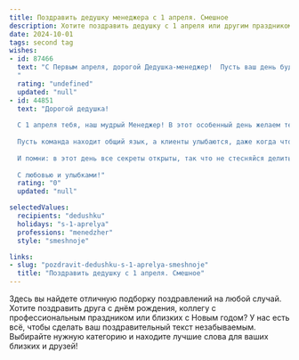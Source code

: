 ```yaml
---
title: Поздравить дедушку менеджера с 1 апреля. Смешное
description: Хотите поздравить дедушку с 1 апреля или другим праздником? Наш ИИ создаст незабываемое поздравление, а вы обязательно выделитесь среди других.  
date: 2024-10-01
tags: second tag
wishes:
- id: 87466
  text: "С Первым апреля, дорогой Дедушка-менеджер!  Пусть ваш день будет полон неожиданных, но приятных сюрпризов (кроме, разве что, внезапной проверки от начальства!). Желаю вам креативных идей,  успешных сделок и  столько же оптимизма, сколько  шуток в этом забавном дне!  Пусть все ваши планы сбудутся,  а конкуренты  попадаются на вашу фирменную \"удочку\" только  на 1 апреля!
  "
  rating: "undefined"
  updated: "null"
- id: 44851
  text: "Дорогой дедушка!
  
  С 1 апреля тебя, наш мудрый Менеджер! В этот особенный день желаем тебе не только успехов в работе, но и ни одной \"абсурдной\" шутки в твоем управлении! Пусть твои идеи всегда будут как свежие анекдоты — смешные и уместные!
  
  Пусть команда находит общий язык, а клиенты улыбаются, даже когда что-то не так! Пусть каждый день приносит тебе интересные задачи и хорошее настроение, а твои подчиненные не забудут, что иногда лучше смеяться, чем плакать!
  
  И помни: в этот день все секреты открыты, так что не стесняйся делиться своими \"первоклассными\" шутками! Поздравляем тебя, наш находчивый дедушка!
  
  С любовью и улыбками!"
  rating: "0"
  updated: "null"

selectedValues:
  recipients: "dedushku"
  holidays: "s-1-aprelya"
  professions: "menedzher"
  style: "smeshnoje"

links:
- slug: "pozdravit-dedushku-s-1-aprelya-smeshnoje"
  title: "Поздравить дедушку с 1 апреля. Смешное"
---
```


Здесь вы найдете отличную подборку поздравлений на любой случай. 
Хотите поздравить друга с днём рождения, коллегу с профессиональным праздником или близких с Новым годом? У нас есть всё, чтобы сделать ваш поздравительный текст незабываемым. Выбирайте нужную категорию и находите лучшие слова для ваших близких и друзей!
